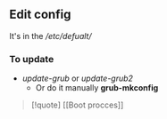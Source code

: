 ## Edit config 
It's in the */etc/defualt/*

### To update 
- *update-grub* or *update-grub2*
	- Or do it manually **grub-mkconfig**

>[!quote] [[Boot procces]]